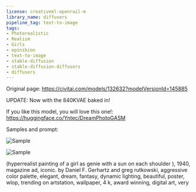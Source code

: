 ```yaml
---
license: creativeml-openrail-m
library_name: diffusers
pipeline_tag: text-to-image
tags:
- Photorealistic
- Realism
- Girls
- epinikion
- text-to-image
- stable-diffusion
- stable-diffusion-diffusers
- diffusers
---
```


Original page: https://civitai.com/models/132632?modelVersionId=145885

UPDATE: Now with the 840KVAE baked in!

If you like this model, you will love this one!: https://huggingface.co/Yntec/DreamPhotoGASM

Samples and prompt:

![Sample](https://cdn-uploads.huggingface.co/production/uploads/63239b8370edc53f51cd5d42/oNSlSlgKRFNDQBzsqbqJD.png)

![Sample](https://cdn-uploads.huggingface.co/production/uploads/63239b8370edc53f51cd5d42/srMnx1nftgelbTTB04a9S.png)

(hyperrealist painting of a girl as genie with a sun on each shoulder ), 1940, magazine ad, iconic. by Daniel F. Gerhartz and greg rutkowski, aggressive color palette, elegant, dream, fantasy, dynamic lighting, beautiful, poster, wlop, trending on artstation, wallpaper, 4 k, award winning, digital art, very